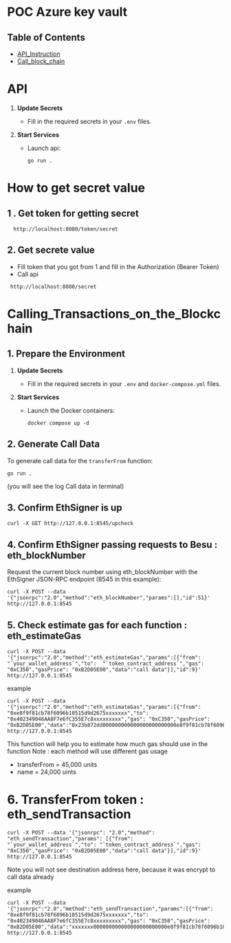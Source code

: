 # POC Azure key vault

## Table of Contents
- [API_Instruction](#API)
- [Call_block_chain](#Calling_Transactions_on_the_Blockchain)

# API

1. **Update Secrets**
   - Fill in the required secrets in your `.env`  files.

2. **Start Services**
   - Launch api:
     ```shell
     go run .
     ```
  
# How to get secret value
## 1 . Get token for getting secret
```shell
  http://localhost:8080/token/secret
```
## 2. Get secrete value
 - Fill token that you got from 1 and fill in the Authorization (Bearer Token)
 - Call api
```shell
 http://localhost:8080/secret
```


# Calling_Transactions_on_the_Blockchain

## 1. Prepare the Environment

1. **Update Secrets**
   - Fill in the required secrets in your `.env` and `docker-compose.yml` files.

2. **Start Services**
   - Launch the Docker containers:
     ```shell
     docker compose up -d
     ```

## 2. Generate Call Data
To generate call data for the `transferFrom` function:
   ```shell
   go run .
```
(you will see the log Call data in terminal)

## 3. Confirm EthSigner is up
```shell
curl -X GET http://127.0.0.1:8545/upcheck
```

## 4. Confirm EthSigner passing requests to Besu : eth_blockNumber
Request the current block number using eth_blockNumber with the EthSigner JSON-RPC endpoint (8545 in this example):
```shell
curl -X POST --data '{"jsonrpc":"2.0","method":"eth_blockNumber","params":[],"id":51}' http://127.0.0.1:8545
```

## 5. Check estimate gas for each function : eth_estimateGas
```shell
curl -X POST --data '{"jsonrpc":"2.0","method":"eth_estimateGas","params":[{"from": "`your_wallet_address`","to":  "`token_contract_address`","gas": "0xC350","gasPrice": "0xB2D05E00","data":"call data"}],"id":9}' http://127.0.0.1:8545
```

example
```shell
curl -X POST --data '{"jsonrpc":"2.0","method":"eth_estimateGas","params":[{"from": "0xe8f9f81cb78f6096b10515d9d2675xxxxxxx","to": "0x402349046AA8F7e6fC355E7c8xxxxxxxxx","gas": "0xC350","gasPrice": "0xB2D05E00","data":"0x23b872dd000000000000000000000000e8f9f81cb78f6096b10515d9d26750ebfeaffd5d0000000000000000000000000e792a695b2aee2a49f654a219bdfc1c4381fbc20000000000000000000000000000000000000000000000008ac7230489e80000"}],"id":9}' http://127.0.0.1:8545
```

This function will help you to estimate how much gas should use in the function
Note : each method will use different gas usage
 - transferFrom = 45,000 units
 - name  = 24,000 uints

# 6. TransferFrom token : eth_sendTransaction
```shell
curl -X POST --data '{"jsonrpc": "2.0","method": "eth_sendTransaction","params": [{"from": "`your_wallet_address`","to": "`token_contract_address`","gas": "0xC350","gasPrice": "0xB2D05E00","data":"call data"}],"id":9}' http://127.0.0.1:8545
```
Note you will not see destination address here, because it was encrypt to call data already

example
```shell
curl -X POST --data '{"jsonrpc":"2.0","method":"eth_sendTransaction","params":[{"from": "0xe8f9f81cb78f6096b10515d9d2675xxxxxxx","to": "0x402349046AA8F7e6fC355E7c8xxxxxxxxx","gas": "0xC350","gasPrice": "0xB2D05E00","data":"xxxxxxx000000000000000000000000e8f9f81cb78f6096b10515d9d26xxxxxx0000000000000000000000000e792a695b2aee2a49f654a219bdfc1c4381fbc2000000000000000000000000000000000000000000000000xxxxxxx"}],"id":9}' http://127.0.0.1:8545
```